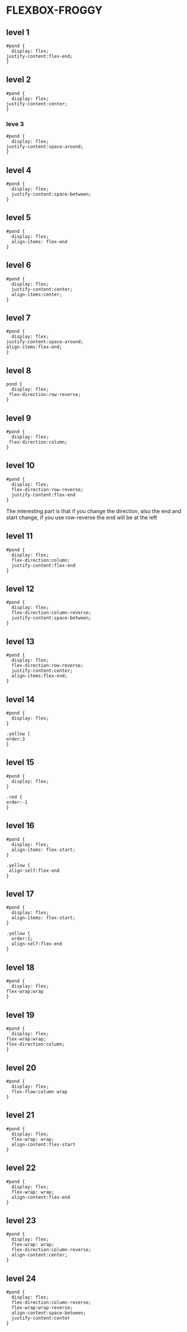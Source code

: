 # FLEXBOX-FROGGY

## level 1
```
#pond {
  display: flex;
justify-content:flex-end;
}
```


## level 2

```
#pond {
  display: flex;
justify-content:center;
}
```

### leve 3

```
#pond {
  display: flex;
justify-content:space-around;
}
```

## level 4

```
#pond {
  display: flex;
  justify-content:space-between;
}
```

## level 5

```
#pond {
  display: flex;
  align-items: flex-end
}
```
## level 6

```
#pond {
  display: flex;
  justify-content:center;
  align-items:center;
}
```
## level 7

```
#pond {
  display: flex;
justify-content:space-around;
align-items:flex-end;
}

```
## level 8

```
pond {
  display: flex;
 flex-direction:row-reverse;
}

```
## level 9

```
#pond {
  display: flex;
 flex-direction:column;
}

```
## level 10

```
#pond {
  display: flex;
  flex-direction:row-reverse;
  justify-content:flex-end
}
```
The interesting part is that if you change the direction, also the end and start change, if you use row-reverse the end will be at the left 


## level 11
```
#pond {
  display: flex;
  flex-direction:column;
  justify-content:flex-end
}
```

## level 12
```
#pond {
  display: flex;
  flex-direction:column-reverse;
  justify-content:space-between;
}
```

## level 13
```
#pond {
  display: flex;
  flex-direction:row-reverse;
  justify-content:center;
  align-items:flex-end;
}
```

## level 14
```
#pond {
  display: flex;
}

.yellow {
order:3
}
```

## level 15
```
#pond {
  display: flex;
}

.red {
order:-1
}
```
## level 16
```
#pond {
  display: flex;
  align-items: flex-start;
}

.yellow {
 align-self:flex-end
}
```

## level 17
```
#pond {
  display: flex;
  align-items: flex-start;
}

.yellow {
  order:1;
  align-self:flex-end
}
```

## level 18

```
#pond {
  display: flex;
flex-wrap:wrap
}
```

## level 19
```
#pond {
  display: flex;
flex-wrap:wrap;
flex-direction:column;
}
```

## level 20
```
#pond {
  display: flex;
  flex-flow:column wrap
}
```
## level 21
```
#pond {
  display: flex;
  flex-wrap: wrap;
  align-content:flex-start
}
```

## level 22
```
#pond {
  display: flex;
  flex-wrap: wrap;
  align-content:flex-end
}
```

## level 23

```
#pond {
  display: flex;
  flex-wrap: wrap;
  flex-direction:column-reverse;
  align-content:center;
}
```

## level 24

```
#pond {
  display: flex;
  flex-direction:column-reverse;
  flex-wrap:wrap-reverse;
  align-content:space-between;
  justify-content:center
}
```
